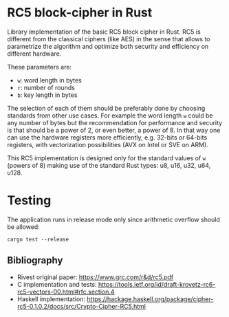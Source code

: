 # RC5 block-cipher in Rust

Library implementation of the basic RC5 block cipher in Rust. RC5 is different
from the classical ciphers (like AES) in the sense that allows to parametrize
the algorithm and optimize both security and efficiency on different hardware.

These parameters are:

* `w`: word length in bytes
* `r`: number of rounds
* `b`: key length in bytes

The selection of each of them should be preferably done by choosing standards
from other use cases. For example the word length `w` could be any number of
bytes but the recommendation for performance and security is that should be a
power of 2, or even better, a power of 8. In that way one can use the hardware
registers more efficiently, e.g. 32-bits or 64-bits registers, with
vectorization possibilities (AVX on Intel or SVE on ARM).

This RC5 implementation is designed only for the standard values of `w` (powers
of 8) making use of the standard Rust types: u8, u16, u32, u64, u128.

# Testing

The application runs in release mode only since arithmetic overflow should be
allowed: 

```
cargo test --release
```

## Bibliography

* Rivest original paper: https://www.grc.com/r&d/rc5.pdf
* C implementation and tests: https://tools.ietf.org/id/draft-krovetz-rc6-rc5-vectors-00.html#rfc.section.4
* Haskell implementation: https://hackage.haskell.org/package/cipher-rc5-0.1.0.2/docs/src/Crypto-Cipher-RC5.html

